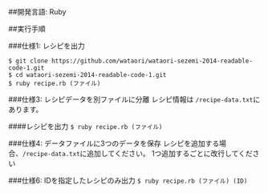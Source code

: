 ##開発言語: Ruby

##実行手順

###仕様1: レシピを出力

```
$ git clone https://github.com/wataori/wataori-sezemi-2014-readable-code-1.git
$ cd wataori-sezemi-2014-readable-code-1.git
$ ruby recipe.rb (ファイル)
```

###仕様3: レシピデータを別ファイルに分離
レシピ情報は `/recipe-data.txt`にあります。

####レシピを出力
`$ ruby recipe.rb (ファイル)`

###仕様4: データファイルに3つのデータを保存
レシピを追加する場合、`/recipe-data.txt`に追加してください。
1つ追加するごとに改行してください

###仕様6: IDを指定したレシピのみ出力
`$ ruby recipe.rb (ファイル) (ID)`
